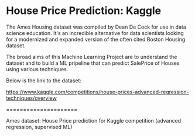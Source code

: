 # House Price Prediction: Kaggle


The Ames Housing dataset was compiled by Dean De Cock for use in data science education. It's an incredible alternative for data scientists looking for a modernized and expanded version of the often cited Boston Housing dataset.

The broad aims of this Machine Learning Project are to understand the dataset and to build a ML pripeline that can predict SalePrice of Houses using various techniques.



Below is the link to the dataset:

https://www.kaggle.com/competitions/house-prices-advanced-regression-techniques/overview

=====================

Ames dataset: House Price prediction for Kaggle competition (advanced regression, supervised ML)
